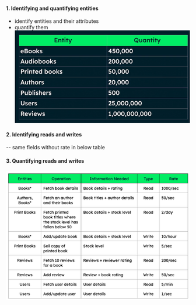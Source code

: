 #### 1. Identifying and quantifying entities
- identify entities and their attributes
- quantify them![](https://raw.githubusercontent.com/Synergy-io/Notes.io/main/assets/Pasted%20image%2020250228215117.png)
#### 2. Identifying reads and writes
-- same fields without rate in below table
#### 3. Quantifying reads and writes
![](https://raw.githubusercontent.com/Synergy-io/Notes.io/main/assets/Pasted%20image%2020250228214656.png)